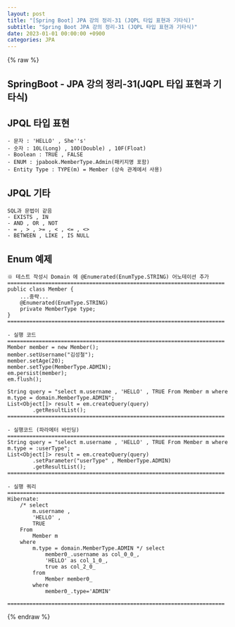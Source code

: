 ```yaml
---
layout: post
title: "[Spring Boot] JPA 강의 정리-31 (JQPL 타입 표현과 기타식)"
subtitle: "Spring Boot JPA 강의 정리-31 (JQPL 타입 표현과 기타식)"
date: 2023-01-01 00:00:00 +0900
categories: JPA
---
```

{% raw %}
## SpringBoot - JPA 강의 정리-31(JQPL 타입 표현과 기타식)  
  
## JPQL 타입 표현  
	- 문자 : 'HELLO' , She''s'  
	- 숫자 : 10L(Long) , 10D(Double) , 10F(Float)  
	- Boolean : TRUE , FALSE  
	- ENUM : jpabook.MemberType.Admin(패키지명 포함)  
	- Entity Type : TYPE(m) = Member (상속 관계에서 사용)  
  
## JPQL 기타  
	SQL과 문법이 같음  
	- EXISTS , IN  
	- AND , OR , NOT  
	- = , > , >= , < , <= , <>  
	- BETWEEN , LIKE , IS NULL  
  
## Enum 예제  
	※ 테스트 작성시 Domain 에 @Enumerated(EnumType.STRING) 어노테이션 추가  
	=====================================================================  
	public class Member {  
		...중략...  
		@Enumerated(EnumType.STRING)  
		private MemberType type;  
	}  
	=====================================================================  
  
	- 실행 코드  
	=====================================================================  
	Member member = new Member();  
	member.setUsername("김성철");  
	member.setAge(20);  
	member.setType(MemberType.ADMIN);  
	em.persist(member);  
	em.flush();  
  
	String query = "select m.username , 'HELLO' , TRUE From Member m where m.type = domain.MemberType.ADMIN";  
	List<Object[]> result = em.createQuery(query)  
			.getResultList();  
	=====================================================================  
  
	- 실행코드 (파라메터 바인딩)  
	=====================================================================  
	String query = "select m.username , 'HELLO' , TRUE From Member m where m.type = :userType";  
	List<Object[]> result = em.createQuery(query)  
			.setParameter("userType" , MemberType.ADMIN)  
			.getResultList();  
	=====================================================================  
  
	- 실행 쿼리  
	=====================================================================  
	Hibernate:  
		/* select  
			m.username ,  
			'HELLO' ,  
			TRUE  
		From  
			Member m  
		where  
			m.type = domain.MemberType.ADMIN */ select  
				member0_.username as col_0_0_,  
				'HELLO' as col_1_0_,  
				true as col_2_0_  
			from  
				Member member0_  
			where  
				member0_.type='ADMIN'  
  
	=====================================================================  
  

{% endraw %}
